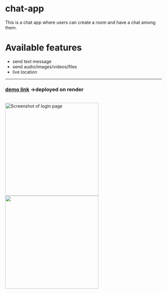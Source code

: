 # chat-app
This is a chat app where users can create a room and have a chat among them.
# Available features
* send text message
* send audio/images/videos/files
* live location
***
### [demo link](https://chat-app-xm8r.onrender.com/)  &rarr;deployed on render
<br>
<img src="https://github.com/abhishek-3078/chat-app/assets/122465660/9f74c824-4b47-4167-affc-75f2c758cc19" height="300px" style="margin-x=10px;" alt="Screenshot of login page"/>

<img src="https://github.com/abhishek-3078/chat-app/assets/122465660/b2f0b98b-7387-4fb6-b793-58e4cb5a1c2c" height="300px"/>
